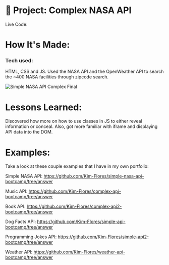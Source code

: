 # 🚀 Project: Complex NASA API

Live Code: 

# How It's Made:
### Tech used: 
HTML, CSS and JS. Used the NASA API and the OpenWeather API to search the ~400 NASA facilities through zipcode search.

![Simple NASA API Complex Final](nasaAPI2.png)




# Lessons Learned:
Discovered how more on how to use classes in JS to either reveal information or conceal. Also, got more familiar with iframe and displaying API data into the DOM.


# Examples:

Take a look at these couple examples that I have in my own portfolio:

Simple NASA API: https://github.com/Kim-Flores/simple-nasa-api-bootcamp/tree/answer

Music API: https://github.com/Kim-Flores/complex-api-bootcamp/tree/answer

Book API: https://github.com/Kim-Flores/complex-api2-bootcamp/tree/answer

Dog Facts API: https://github.com/Kim-Flores/simple-api-bootcamp/tree/answer

Programming Jokes API: https://github.com/Kim-Flores/simple-api2-bootcamp/tree/answer

Weather API: https://github.com/Kim-Flores/weather-api-bootcamp/tree/answer
